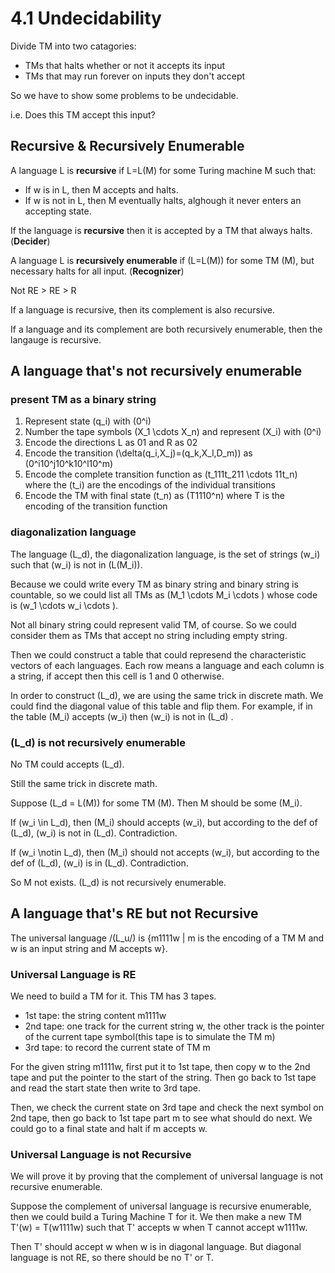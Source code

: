 # 4.1 Undecidability

Divide TM into two catagories:

- TMs that halts whether or not it accepts its input
- TMs that may run forever on inputs they don't accept

So we have to show some problems to be undecidable.

i.e. Does this TM accept this input?

## Recursive & Recursively Enumerable

A language L is **recursive** if L=L(M) for some Turing machine M such that:

- If w is in L, then M accepts and halts.
- If w is not in L, then M eventually halts, alghough it never enters an accepting state.

If the language is **recursive** then it is accepted by a TM that always halts.(**Decider**)

A language L is **recursively enumerable** if \(L=L(M)\) for some TM \(M\), but necessary halts for all input. (**Recognizer**)

Not RE > RE > R

If a language is recursive, then its complement is also recursive.

If a language and its complement are both recursively enumerable, then the langauge is recursive.

## A language that's not recursively enumerable

### present TM as a binary string

1.  Represent state \(q_i\) with \(0^i\)
2. Number the tape symbols \(X_1 \cdots X_n\) and represent \(X_i\) with \(0^i\)
3. Encode the directions L as 01 and R as 02
4. Encode the transition \(\delta(q_i,X_j)=(q_k,X_l,D_m)\) as \(0^i10^j10^k10^l10^m\)
5. Encode the complete transition function as \(t_111t_211 \cdots 11t_n\)
   where the \(t_i\) are the encodings of the individual transitions
6. Encode the TM with final state \(t_n\) as \(T1110^n\) where T is the encoding of the transition function

### diagonalization language

The language \(L_d\), the diagonalization language, is the set of strings \(w_i\) such that \(w_i\) is not in \(L(M_i)\).

Because we could write every TM as binary string and binary string is countable, so we could list all TMs as \(M_1 \cdots M_i \cdots \) whose code is \(w_1 \cdots w_i \cdots \).

Not all binary string could represent valid TM, of course. So we could consider them as TMs that accept no string including empty string.

Then we could construct a table that could represend the characteristic vectors of each languages. Each row means a language and each column is a string, if accept then this cell is 1 and 0 otherwise.

In order to construct \(L_d\), we are using the same trick in discrete math. We could find the diagonal value of this table and flip them. For example, if in the table \(M_i\) accepts \(w_i\) then \(w_i\) is not in \(L_d\) .

### \(L_d\) is not recursively enumerable

No TM could accepts \(L_d\).

Still the same trick in discrete math.

Suppose \(L_d = L(M)\) for some TM \(M\). Then M should be some \(M_i\).

If \(w_i \in L_d\), then \(M_i\) should accepts \(w_i\), but according to the def of \(L_d\), \(w_i\) is not in \(L_d\). Contradiction.

If \(w_i \notin L_d\), then \(M_i\) should not accepts \(w_i\), but according to the def of \(L_d\), \(w_i\) is in \(L_d\). Contradiction.

So M not exists. \(L_d\) is not recursively enumerable.

## A language that's RE but not Recursive

The universal language /(L_u/) is {m1111w | m is the encoding of a TM M and w is an input string and M accepts w}.

### Universal Language is RE

We need to build a TM for it. This TM has 3 tapes.

- 1st tape: the string content m1111w
- 2nd tape: one track for the current string w, the other track is the pointer of the current tape symbol(this tape is to simulate the TM m)
- 3rd tape: to record the current state of TM m

For the given string m1111w, first put it to 1st tape, then copy w to the 2nd tape and put the pointer to the start of the string. Then go back to 1st tape and read the start state then write to 3rd tape.

Then, we check the current state on 3rd tape and check the next symbol on 2nd tape, then go back to 1st tape part m to see what should do next. We could go to a final state and halt if m accepts w.

### Universal Language is not Recursive

We will prove it by proving that the complement of universal language is not recursive enumerable.

Suppose the complement of universal language is recursive enumerable, then we could build a Turing Machine T for it. We then make a new TM T'(w) = T(w1111w) such that T' accepts w when T cannot accept w1111w.

Then T' should accept w when w is in diagonal language. But diagonal language is not RE, so there should be no T' or T. 